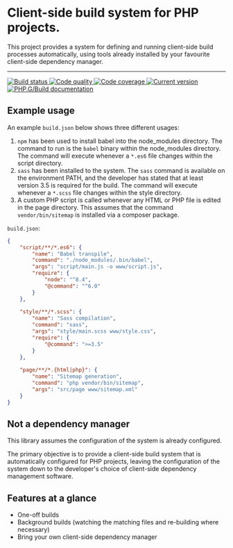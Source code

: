 Client-side build system for PHP projects.
==========================================

This project provides a system for defining and running client-side build processes automatically, using tools already installed by your favourite client-side dependency manager.

***

<a href="https://circleci.com/gh/PhpGt/Build" target="_blank">
	<img src="https://badge.status.php.gt/build-build.svg" alt="Build status" />
</a>
<a href="https://scrutinizer-ci.com/g/PhpGt/Build" target="_blank">
	<img src="https://badge.status.php.gt/build-quality.svg" alt="Code quality" />
</a>
<a href="https://scrutinizer-ci.com/g/PhpGt/Build" target="_blank">
	<img src="https://badge.status.php.gt/build-coverage.svg" alt="Code coverage" />
</a>
<a href="https://packagist.org/packages/PhpGt/Build" target="_blank">
	<img src="https://badge.status.php.gt/build-version.svg" alt="Current version" />
</a>
<a href="http://www.php.gt/Build" target="_blank">
	<img src="https://badge.status.php.gt/build-docs.svg" alt="PHP.G/Build documentation" />
</a>

Example usage
-------------

An example `build.json` below shows three different usages:

1) `npm` has been used to install babel into the node_modules directory. The command to run is the `babel` binary within the node_modules directory. The command will execute whenever a `*.es6` file changes within the script directory.
2) `sass` has been installed to the system. The `sass` command is available on the environment PATH, and the developer has stated that at least version 3.5 is required for the build. The command will execute whenever a `*.scss` file changes within the style directory.
3) A custom PHP script is called whenever any HTML or PHP file is edited in the page directory. This assumes that the command `vendor/bin/sitemap` is installed via a composer package.

`build.json`:

```json
{
	"script/**/*.es6": {
		"name": "Babel transpile",
		"command": "./node_modules/.bin/babel",
		"args": "script/main.js -o www/script.js",
		"require": {
			"node": "^8.4",
			"@command": "^6.0"
		}
	},
	
	"style/**/*.scss": {
		"name": "Sass compilation",
		"command": "sass",
		"args": "style/main.scss www/style.css",
		"require": {
			"@command": ">=3.5"
		}
	},
	
	"page/**/*.{html|php}": {
		"name": "Sitemap generation",
		"command": "php vendor/bin/sitemap",
		"args": "src/page www/sitemap.xml"
	}
}
```

Not a dependency manager
------------------------

This library assumes the configuration of the system is already configured.

The primary objective is to provide a client-side build system that is automatically configured for PHP projects, leaving the configuration of the system down to the developer's choice of client-side dependency management software.

Features at a glance
--------------------

+ One-off builds
+ Background builds (watching the matching files and re-building where necessary)
+ Bring your own client-side dependency manager

